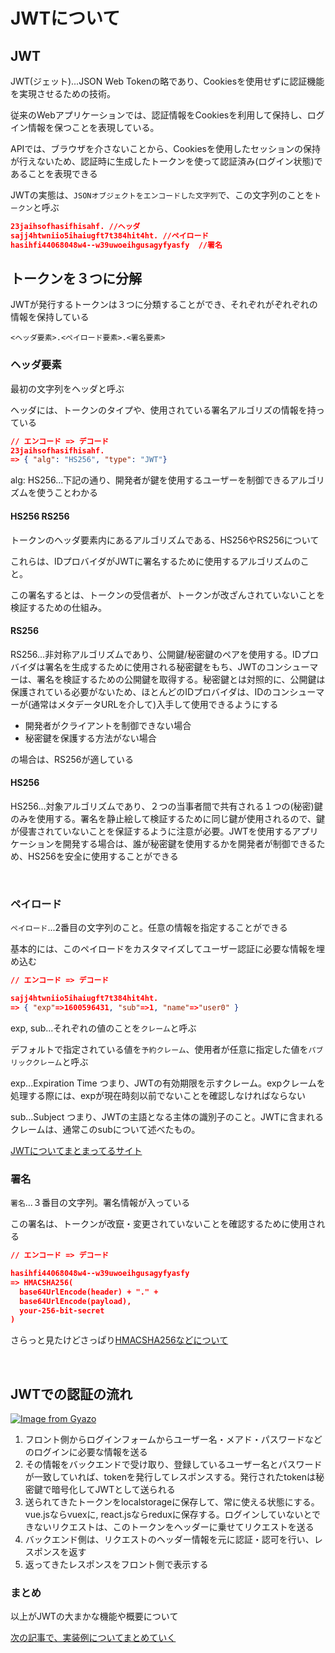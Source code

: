 # JWTについて

## JWT

JWT(ジェット)...JSON Web Tokenの略であり、Cookiesを使用せずに認証機能を実現させるための技術。

従来のWebアプリケーションでは、認証情報をCookiesを利用して保持し、ログイン情報を保つことを表現している。

APIでは、ブラウザを介さないことから、Cookiesを使用したセッションの保持が行えないため、認証時に生成したトークンを使って認証済み(ログイン状態)であることを表現できる

JWTの実態は、`JSONオブジェクトをエンコードした文字列`で、この文字列のことを`トークン`と呼ぶ

```JSON
23jaihsofhasifhisahf. //ヘッダ
sajj4htwniio5ihaiugft7t384hit4ht. //ペイロード
hasihfi44068048w4--w39uwoeihgusagyfyasfy  //署名
```

## トークンを３つに分解

JWTが発行するトークンは３つに分類することができ、それぞれがぞれぞれの情報を保持している

`<ヘッダ要素>.<ペイロード要素>.<署名要素>`

### ヘッダ要素

最初の文字列をヘッダと呼ぶ

ヘッダには、トークンのタイプや、使用されている署名アルゴリズの情報を持っている

```JSON
// エンコード => デコード
23jaihsofhasifhisahf.
=> { "alg": "HS256", "type": "JWT"}
```

alg: HS256...下記の通り、開発者が鍵を使用するユーザーを制御できるアルゴリズムを使うことわかる

#### HS256 RS256

トークンのヘッダ要素内にあるアルゴリズムである、HS256やRS256について

これらは、IDプロバイダがJWTに署名するために使用するアルゴリズムのこと。

この署名するとは、トークンの受信者が、トークンが改ざんされていないことを検証するための仕組み。

#### RS256

RS256...非対称アルゴリズムであり、公開鍵/秘密鍵のペアを使用する。IDプロバイダは署名を生成するために使用される秘密鍵をもち、JWTのコンシューマーは、署名を検証するための公開鍵を取得する。秘密鍵とは対照的に、公開鍵は保護されている必要がないため、ほとんどのIDプロバイダは、IDのコンシューマーが(通常はメタデータURLを介して)入手して使用できるようにする

- 開発者がクライアントを制御できない場合
- 秘密鍵を保護する方法がない場合

の場合は、RS256が適している


#### HS256

HS256...対象アルゴリズムであり、２つの当事者間で共有される１つの(秘密)鍵のみを使用する。署名を静止絵して検証するために同じ鍵が使用されるので、鍵が侵害されていないことを保証するように注意が必要。JWTを使用するアプリケーションを開発する場合は、誰が秘密鍵を使用するかを開発者が制御できるため、HS256を安全に使用することができる

<br>

### ペイロード

`ペイロード`...2番目の文字列のこと。任意の情報を指定することができる

基本的には、このペイロードをカスタマイズしてユーザー認証に必要な情報を埋め込む

```JSON
// エンコード => デコード

sajj4htwniio5ihaiugft7t384hit4ht.
=> { "exp"=>1600596431, "sub"=>1, "name"=>"user0" }
```

exp, sub...それぞれの値のことを`クレーム`と呼ぶ

デフォルトで指定されている値を`予約クレーム`、使用者が任意に指定した値を`パブリッククレーム`と呼ぶ

exp...Expiration Time つまり、JWTの有効期限を示すクレーム。expクレームを処理する際には、expが現在時刻以前でないことを確認しなければならない

sub...Subject つまり、JWTの主語となる主体の識別子のこと。JWTに含まれるクレームは、通常このsubについて述べたもの。

[JWTについてまとまってるサイト](https://openid-foundation-japan.github.io/draft-ietf-oauth-json-web-token-11.ja.html)


### 署名

`署名`...３番目の文字列。署名情報が入っている

この署名は、トークンが改竄・変更されていないことを確認するために使用される

```JSON
// エンコード => デコード

hasihfi44068048w4--w39uwoeihgusagyfyasfy
=> HMACSHA256(
  base64UrlEncode(header) + "." +
  base64UrlEncode(payload),
  your-256-bit-secret
)
```


さらっと見たけどさっぱり[HMACSHA256などについて](https://qiita.com/TakahikoKawasaki/items/8f0e422c7edd2d220e06)

<br>

## JWTでの認証の流れ

[![Image from Gyazo](https://i.gyazo.com/84539d7beff745e16027063d73e69e6f.png)](https://gyazo.com/84539d7beff745e16027063d73e69e6f)

1. フロント側からログインフォームからユーザー名・メアド・パスワードなどのログインに必要な情報を送る
2. その情報をバックエンドで受け取り、登録しているユーザー名とパスワードが一致していれば、tokenを発行してレスポンスする。発行されたtokenは秘密鍵で暗号化してJWTとして送られる
3. 送られてきたトークンをlocalstorageに保存して、常に使える状態にする。vue.jsならvuexに, react.jsならreduxに保存する。ログインしていないとできないリクエストは、このトークンをヘッダーに乗せてリクエストを送る
4. バックエンド側は、リクエストのヘッダー情報を元に認証・認可を行い、レスポンスを返す
5. 返ってきたレスポンスをフロント側で表示する

### まとめ

以上がJWTの大まかな機能や概要について

[次の記事で、実装例についてまとめていく](https://github.com/koteharyu/TIL/blob/main/rails_api_vue/jwt_detail.md)
